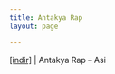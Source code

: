 ```yaml
---
title: Antakya Rap
layout: page

---
```

<a href="https://cloud.mail.ru/public/1dbc0415b041/Antakyarap%20-%20Asi" target="_blank">[indir]</a> | Antakya Rap &#8211; Asi